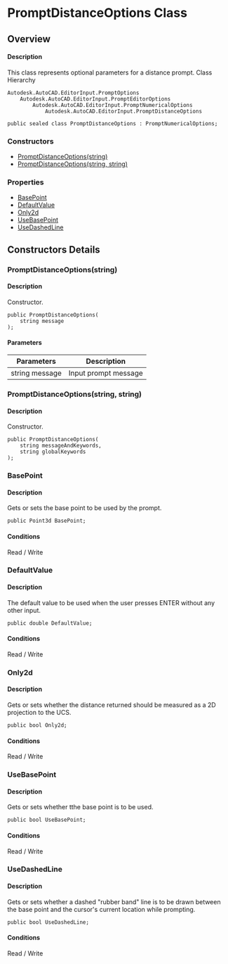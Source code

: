 # PromptDistanceOptions Class

## Overview

#### Description
This class represents optional parameters for a distance prompt.
Class Hierarchy
```text
Autodesk.AutoCAD.EditorInput.PromptOptions
    Autodesk.AutoCAD.EditorInput.PromptEditorOptions
        Autodesk.AutoCAD.EditorInput.PromptNumericalOptions
            Autodesk.AutoCAD.EditorInput.PromptDistanceOptions
```

```text
public sealed class PromptDistanceOptions : PromptNumericalOptions;
```

### Constructors

- [PromptDistanceOptions(string)](#promptdistanceoptions(string))
- [PromptDistanceOptions(string, string)](#promptdistanceoptions(string,-string))

### Properties

- [BasePoint](#basepoint)
- [DefaultValue](#defaultvalue)
- [Only2d](#only2d)
- [UseBasePoint](#usebasepoint)
- [UseDashedLine](#usedashedline)


## Constructors Details

### PromptDistanceOptions(string)

#### Description
Constructor.
```text
public PromptDistanceOptions(
    string message
);
```

#### Parameters
| Parameters | Description |
| --- | --- |
| string message | Input prompt message |

### PromptDistanceOptions(string, string)

#### Description
Constructor.
```text
public PromptDistanceOptions(
    string messageAndKeywords, 
    string globalKeywords
);
```

### BasePoint

#### Description
Gets or sets the base point to be used by the prompt.
```text
public Point3d BasePoint;
```

#### Conditions
Read / Write
### DefaultValue

#### Description
The default value to be used when the user presses ENTER without any other input.
```text
public double DefaultValue;
```

#### Conditions
Read / Write
### Only2d

#### Description
Gets or sets whether the distance returned should be measured as a 2D projection to the UCS.
```text
public bool Only2d;
```

#### Conditions
Read / Write
### UseBasePoint

#### Description
Gets or sets whether tthe base point is to be used.
```text
public bool UseBasePoint;
```

#### Conditions
Read / Write
### UseDashedLine

#### Description
Gets or sets whether a dashed "rubber band" line is to be drawn between the base point and the cursor's current location while prompting.
```text
public bool UseDashedLine;
```

#### Conditions
Read / Write